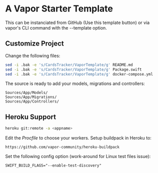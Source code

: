 # A Vapor Starter Template

This can be instanciated from GitHub (Use this template button) or via vapor's CLI command with the --template option.

## Customize Project

Change the following files:

```bash
sed -i .bak -e 's/CardsTracker/VaporTemplate/g' README.md
sed -i .bak -e 's/CardsTracker/VaporTemplate/g' Package.swift
sed -i .bak -e 's/CardsTracker/VaporTemplate/g' docker-compose.yml
```

The source is ready to add your models, migrations and controllers:

```
Sources/App/Models/
Sources/App/Migrations/
Sources/App/Controllers/
```

## Heroku Support

```bash
heroku git:remote -a <appname>
```

Edit the _Procfile_ to choose your workers. Setup buildpack in Heroku to:

```
https://github.com/vapor-community/heroku-buildpack
```

Set the following config option (work-around for Linux test files issue):

```
SWIFT_BUILD_FLAGS="--enable-test-discovery"
```
